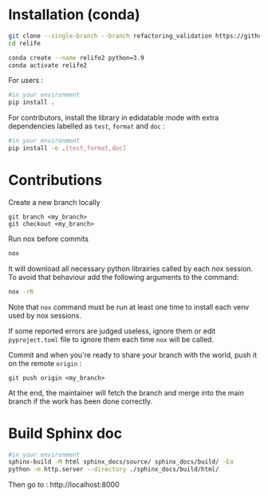 # Installation (conda)

```bash
git clone --single-branch --branch refactoring_validation https://github.com/rte-france/relife.git
cd relife
```

```bash
conda create --name relife2 python=3.9
conda activate relife2
```

For users :

```bash
#in your environment
pip install .
```

For contributors, install the library in edidatable mode with extra dependencies labelled as ```test```, ```format```
and ```doc``` :

```bash
#in your environment
pip install -e .[test,format,doc]
```

# Contributions

Create a new branch locally

```commandline
git branch <my_branch>
git checkout <my_branch>
```

Run nox before commits

```bash
nox
```

It will download all necessary python librairies called by each nox session. To avoid that behaviour add the following
arguments to the command:

```bash
nox -rR
```

Note that ```nox``` command must be run at least one time to install each venv used by nox sessions.

If some reported errors are judged useless, ignore them or edit ```pyproject.toml``` file to ignore them each
time ```nox``` will be called.

Commit and when you're ready to share your branch with the world, push it on the remote ```origin``` :

```commandline
git push origin <my_branch>
```

At the end, the maintainer will fetch the branch and merge into the main branch if the work has been done correctly.

# Build Sphinx doc

```bash
#in your environment
sphinx-build -M html sphinx_docs/source/ sphinx_docs/build/ -Ea
python -m http.server --directory ./sphinx_docs/build/html/
```

Then go to : http://localhost:8000
